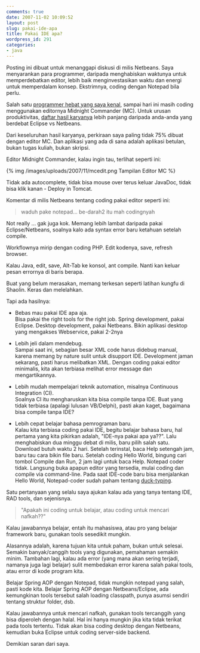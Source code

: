 ```yaml
---
comments: true
date: 2007-11-02 10:09:52
layout: post
slug: pakai-ide-apa
title: Pakai IDE apa?
wordpress_id: 291
categories:
- java
---
```


Posting ini dibuat untuk menanggapi diskusi di milis Netbeans.
Saya menyarankan para programmer, daripada menghabiskan waktunya untuk memperdebatkan editor, lebih baik menginvestasikan waktu dan energi untuk memperdalam konsep. 
Ekstrimnya, coding dengan Notepad bila perlu. 



Salah satu [programmer hebat yang saya kenal](http://www.antonraharja.web.id/), sampai hari ini masih coding menggunakan editornya Midnight Commander (MC). Untuk urusan produktivitas, [daftar hasil karyanya](http://www.antonraharja.web.id/curriculum-vitae/) lebih panjang daripada anda-anda yang berdebat Eclipse vs Netbeans.

Dari keseluruhan hasil karyanya, perkiraan saya paling tidak 75% dibuat dengan editor MC. Dan aplikasi yang ada di sana adalah aplikasi betulan, bukan tugas kuliah, bukan skripsi.

Editor Midnight Commander, kalau ingin tau, terlihat seperti ini: 

{% img /images/uploads/2007/11/mcedit.png Tampilan Editor MC %}

Tidak ada autocomplete, tidak bisa mouse over terus keluar JavaDoc, tidak bisa klik kanan - Deploy in Tomcat.

Komentar di milis Netbeans tentang coding pakai editor seperti ini: 



> waduh pake notepad... be-darah2 itu mah codingnyah



Not really ... gak juga kok.
Memang lebih lambat daripada pakai Eclipse/Netbeans, soalnya kalo ada syntax error baru ketahuan setelah compile. 

Workflownya mirip dengan coding PHP. 
Edit kodenya, save, refresh browser. 

Kalau Java, edit, save, Alt-Tab ke konsol, ant compile.
Nanti kan keluar pesan errornya di baris berapa.

Buat yang belum merasakan, memang terkesan seperti latihan kungfu di Shaolin.
Keras dan melelahkan. 

Tapi ada hasilnya: 



	
  * Bebas mau pakai IDE apa aja.   
Bisa pakai the right tools for the right job. Spring development, pakai Eclipse. Desktop development, pakai Netbeans. Bikin aplikasi desktop yang mengakses Webservice, pakai 2-2nya

 

	
  * Lebih jeli dalam mendebug.   
Sampai saat ini, sebagian besar XML code harus didebug manual, karena memang by nature sulit untuk disupport IDE. Development jaman sekarang, pasti harus melibatkan XML. Dengan coding pakai editor minimalis, kita akan terbiasa melihat error message dan mengartikannya.



	
  * Lebih mudah mempelajari teknik automation, misalnya Continuous Integration (CI).   
  Soalnya CI itu mengharuskan kita bisa compile tanpa IDE. Buat yang tidak terbiasa (apalagi lulusan VB/Delphi), pasti akan kaget, bagaimana bisa compile tanpa IDE?


       
  * Lebih cepat belajar bahasa pemrograman baru.  
Kalau kita terbiasa coding pakai IDE, begitu belajar bahasa baru, hal pertama yang kita pikirkan adalah, "IDE-nya pakai apa ya??". Lalu menghabiskan dua minggu debat di milis, baru pilih salah satu. Download butuh waktu 2 hari. Setelah terinstal, baca Help setengah jam, baru tau cara bikin file baru. Setelah coding Hello World, bingung cari tombol Compile dan Run, 2 jam lagi untuk baca Help. Notepad coder tidak. Langsung buka apapun editor yang tersedia, mulai coding dan compile via command-line. Pada saat IDE-code baru bisa menjalankan Hello World, Notepad-coder sudah paham tentang [duck-typing](http://en.wikipedia.org/wiki/Duck_typing).





Satu pertanyaan yang selalu saya ajukan kalau ada yang tanya tentang IDE, RAD tools, dan sejenisnya.




> "Apakah ini coding untuk belajar, atau coding untuk mencari nafkah??"




Kalau jawabannya belajar, entah itu mahasiswa, atau pro yang belajar framework baru, gunakan tools sesedikit mungkin. 

Alasannya adalah, karena tujuan kita untuk paham, bukan untuk selesai.
Semakin banyak/canggih tools yang digunakan, pemahaman semakin minim. 
Tambahan lagi, kalau ada error (yang mana akan sering terjadi, namanya juga lagi belajar) sulit membedakan error karena salah pakai tools, atau error di kode program kita.

Belajar Spring AOP dengan Notepad, tidak mungkin notepad yang salah, pasti kode kita. 
Belajar Spring AOP dengan Netbeans/Eclipse, ada kemungkinan tools tersebut salah loading classpath, punya asumsi sendiri tentang struktur folder, dsb.

Kalau jawabannya untuk mencari nafkah, gunakan tools tercanggih yang bisa diperoleh dengan halal.
Hal ini hanya mungkin jika kita tidak terikat pada tools tertentu. 
Tidak akan bisa coding desktop dengan Netbeans, kemudian buka Eclipse untuk coding server-side backend.

Demikian saran dari saya.
